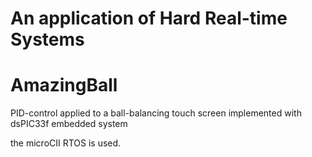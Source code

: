 # An application of Hard Real-time Systems

# AmazingBall
PID-control applied to a ball-balancing touch screen implemented with dsPIC33f embedded system

the microCII RTOS is used.
